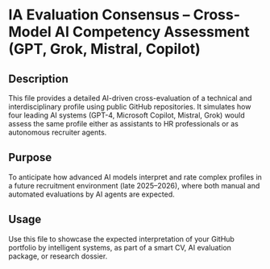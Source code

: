 
# IA Evaluation Consensus – Cross-Model AI Competency Assessment (GPT, Grok, Mistral, Copilot)

## Description
This file provides a detailed AI-driven cross-evaluation of a technical and interdisciplinary profile using public GitHub repositories. It simulates how four leading AI systems (GPT-4, Microsoft Copilot, Mistral, Grok) would assess the same profile either as assistants to HR professionals or as autonomous recruiter agents.

## Purpose
To anticipate how advanced AI models interpret and rate complex profiles in a future recruitment environment (late 2025–2026), where both manual and automated evaluations by AI agents are expected.

## Usage
Use this file to showcase the expected interpretation of your GitHub portfolio by intelligent systems, as part of a smart CV, AI evaluation package, or research dossier.
